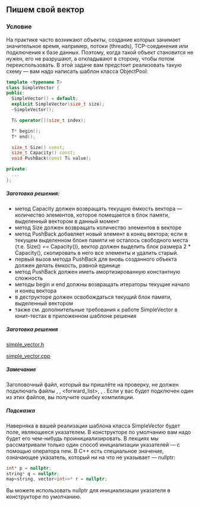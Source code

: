 ## Пишем свой вектор ##

### Условие ###

На практике часто возникают объекты, создание которых занимает значительное время, например, потоки (threads), TCP-соединения или подключения к базе данных. Поэтому, когда такой объект становится не нужен, его не разрушают, а откладывают в сторону, чтобы потом переиспользовать. В этой задаче вам предстоит реализовать такую схему — вам надо написать шаблон класса ObjectPool:

```cpp
template <typename T>
class SimpleVector {
public:
  SimpleVector() = default;
  explicit SimpleVector(size_t size);
  ~SimpleVector();

  T& operator[](size_t index);

  T* begin();
  T* end();

  size_t Size() const;
  size_t Capacity() const;
  void PushBack(const T& value);

private:
  ...
};
```

##### Заготовка решения: #####

* метод Capacity должен возвращать текущую ёмкость вектора — количество элементов, которое помещается в блок памяти, выделенный вектором в данный момент
* метод Size должен возвращать количество элементов в векторе
* метод PushBack добавляет новый элемент в конец вектора; если в текущем выделенном блоке памяти не осталось свободного места (т.е. Size() == Capacity()), вектор должен выделить блок размера 2 * Capacity(), скопировать в него все элементы и удалить старый.
* первый вызов метода PushBack для вновь созданного объекта должен делать ёмкость, равной единице
* метод PushBack должен иметь амортизированную константную сложность
* методы begin и end должны возвращать итераторы текущие начало и конец вектора
* в деструкторе должен освобождаться текущий блок памяти, выделенный вектором
* также см. дополнительные требования к работе SimpleVector в юнит-тестах в приложенном шаблоне решения

##### Заготовка решения #####

[simple_vector.h](https://github.com/Hitoku/basics-of-c-plus-plus-development-red-belt/blob/master/Week_3/03%20Programming%20Assignment/Source/simple_vector.h)

[simple_vector.cpp](https://github.com/Hitoku/basics-of-c-plus-plus-development-red-belt/blob/master/Week_3/03%20Programming%20Assignment/Source/simple_vector.cpp)

##### Замечание #####

Заголовочный файл, который вы пришлёте на проверку, не должен подключать файлы <vector>, <list>, <forward_list>, <deque>, <map>. Если у вас будет подключен один из этих файлов, вы получите ошибку компиляции.

##### Подсказка #####

Наверняка в вашей реализации шаблона класса SimpleVector будет поле, являющееся указателем. В конструкторе по умолчанию вам надо будет его чем-нибудь проинициализировать. В лекциях мы рассматривали только один способ инициализации указателей — с помощью оператора new. В C++ есть специальное значение, означающее указатель, который ни на что не указывает — nullptr:

```cpp
int* p = nullptr;
string* q = nullptr;
map<string, vector<int>>* r = nullptr;
```

Вы можете использовать nullptr для инициализации указателя в конструкторе по умолчанию.